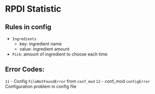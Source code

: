 # RPDI Statistic

## Rules in config
- `Ingredients`
    - key: ingredient name
    - value: ingredient amount 
- `Pick`: amount of ingredient to choose each time


## Error Codes:
`11` - Config `FileNotFoundError` from `conf_mod`
`12` - conf_mod `configError` Configuration problem in config file 